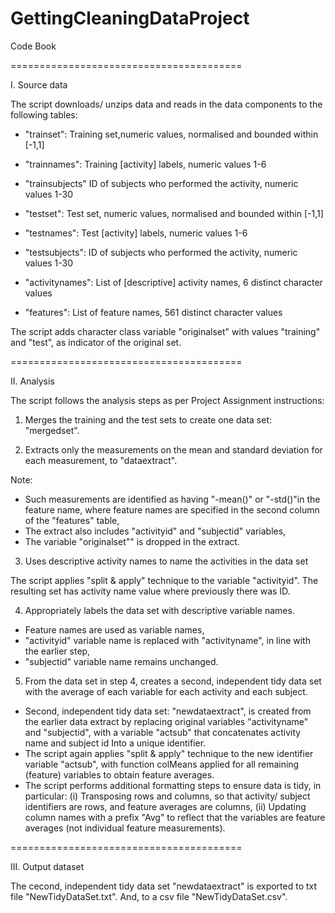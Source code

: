 # GettingCleaningDataProject
Code Book

========================================

I. Source data

The script downloads/ unzips data and reads in the data components to the following tables:

- "trainset": Training set,numeric values, normalised and bounded within [-1,1]
- "trainnames": Training [activity] labels, numeric values 1-6
- "trainsubjects" ID of subjects who performed the activity, numeric values 1-30

- "testset": Test set, numeric values, normalised and bounded within [-1,1]
- "testnames": Test [activity] labels, numeric values 1-6
- "testsubjects": ID of subjects who performed the activity, numeric values 1-30

- "activitynames": List of [descriptive] activity names, 6 distinct character values 
- "features": List of feature names, 561 distinct character values

The script adds character class variable "originalset" with values "training" and "test", as indicator of the original set.

========================================

II. Analysis

The script follows the analysis steps as per Project Assignment instructions:

1. Merges the training and the test sets to create one data set: "mergedset".

2. Extracts only the measurements on the mean and standard deviation for each measurement, to "dataextract".

Note:
- Such measurements are identified as having "-mean()" or "-std()"in the feature name, where feature names are specified in the second column of the "features" table,
- The extract also includes "activityid" and "subjectid" variables,
- The variable "originalset"" is dropped in the extract.

3. Uses descriptive activity names to name the activities in the data set

The script applies "split & apply" technique to the variable "activityid".
The resulting set has activity name value where previously there was ID.

4. Appropriately labels the data set with descriptive variable names.

- Feature names are used as variable names,
- "activityid" variable name is replaced with "activityname", in line with the earlier step,
- "subjectid" variable name remains unchanged.

5. From the data set in step 4, creates a second, independent tidy data set with the average of each variable for each activity and each subject.

- Second, independent tidy data set: "newdataextract", is created from the earlier data extract by replacing original variables "activityname" and "subjectid", with a variable "actsub" that concatenates activity name and subject id Into a unique identifier.
- The script again applies "split & apply" technique to the new identifier variable "actsub", with function colMeans applied for all remaining (feature) variables to obtain feature averages.
- The script performs additional formatting steps to ensure data is tidy, in particular:
  (i) Transposing rows and columns, so that activity/ subject identifiers are rows, and feature averages are columns,
  (ii) Updating column names with a prefix "Avg" to reflect that the variables are feature averages (not individual feature measurements).

========================================

III. Output dataset

The cecond, independent tidy data set "newdataextract" is exported to txt file "NewTidyDataSet.txt".
And, to a csv file "NewTidyDataSet.csv".
